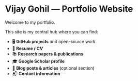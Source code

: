 # Vijay Gohil — Portfolio Website

Welcome to my portfolio.

This site is my central hub where you can find:
- 🖥 **GitHub projects** and open-source work  
- 📄 **Resume / CV**  
- 📚 **Research papers & publications**  
- 🎓 **Google Scholar profile**  
- 📝 **Blog posts & articles** (optional section)  
- 📬 **Contact information**

